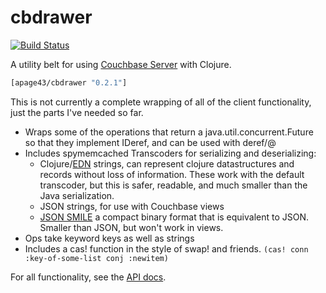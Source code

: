 # cbdrawer

[![Build Status](https://drone.io/github.com/apage43/cbdrawer/status.png)](https://drone.io/github.com/apage43/cbdrawer/latest)

A utility belt for using [Couchbase Server](http://couchbase.com/) with Clojure.

```clojure
[apage43/cbdrawer "0.2.1"]
```

This is not currently a complete wrapping of all of the client functionality, just the parts I've needed so far.

 * Wraps some of the operations that return a java.util.concurrent.Future so that they implement IDeref, and can be used with deref/@
 * Includes spymemcached Transcoders for serializing and deserializing:
    * Clojure/[EDN](http://edn-format.org) strings, can represent clojure datastructures and records without loss of information. These work with the default transcoder, but this is safer, readable, and much smaller than the Java serialization.
    * JSON strings, for use with Couchbase views
    * [JSON SMILE](http://wiki.fasterxml.com/SmileFormat) a compact binary format that is equivalent to JSON. Smaller than JSON, but won't work in views.
 * Ops take keyword keys as well as strings
 * Includes a cas! function in the style of swap! and friends. `(cas! conn :key-of-some-list conj :newitem)`

For all functionality, see the [API docs](http://s3.crate.im/cbdrawer/doc/index.html).

